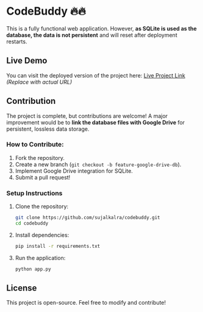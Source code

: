 # CodeBuddy 🔥🔥

This is a fully functional web application. However, **as SQLite is used as the database, the data is not persistent** and will reset after deployment restarts.

## Live Demo
You can visit the deployed version of the project here:
[Live Project Link](https://sujidevfriends.onrender.com/) *(Replace with actual URL)*

## Contribution
The project is complete, but contributions are welcome! A major improvement would be to **link the database files with Google Drive** for persistent, lossless data storage.

### How to Contribute:
1. Fork the repository.
2. Create a new branch (`git checkout -b feature-google-drive-db`).
3. Implement Google Drive integration for SQLite.
4. Submit a pull request!

### Setup Instructions
1. Clone the repository:
   ```sh
   git clone https://github.com/sujalkalra/codebuddy.git
   cd codebuddy
   ```
2. Install dependencies:
   ```sh
   pip install -r requirements.txt
   ```
3. Run the application:
   ```sh
   python app.py
   ```

## License
This project is open-source. Feel free to modify and contribute!



